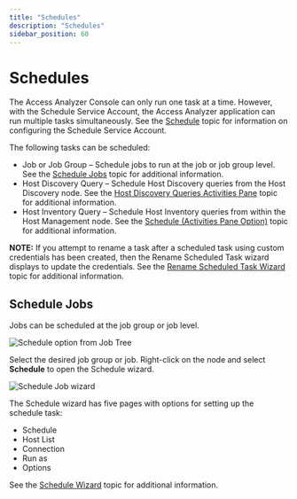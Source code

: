 ```yaml
---
title: "Schedules"
description: "Schedules"
sidebar_position: 60
---
```


# Schedules

The Access Analyzer Console can only run one task at a time. However, with the Schedule Service
Account, the Access Analyzer application can run multiple tasks simultaneously. See the
[Schedule](/docs/accessanalyzer/12.0/admin/settings/schedule.md) topic for information on configuring the Schedule Service
Account.

The following tasks can be scheduled:

- Job or Job Group – Schedule jobs to run at the job or job group level. See the
  [Schedule Jobs](#schedule-jobs) topic for additional information.
- Host Discovery Query – Schedule Host Discovery queries from the Host Discovery node. See the
  [Host Discovery Queries Activities Pane](/docs/accessanalyzer/12.0/admin/hostdiscovery/activities.md) topic for additional
  information.
- Host Inventory Query – Schedule Host Inventory queries from within the Host Management node. See
  the [Schedule (Activities Pane Option)](/docs/accessanalyzer/12.0/admin/hostmanagement/actions/schedule.md) topic for
  additional information.

**NOTE:** If you attempt to rename a task after a scheduled task using custom credentials has been
created, then the Rename Scheduled Task wizard displays to update the credentials. See the
[Rename Scheduled Task Wizard](/docs/accessanalyzer/12.0/admin/schedule/renamewizard.md) topic for additional information.

## Schedule Jobs

Jobs can be scheduled at the job group or job level.

![Schedule option from Job Tree](/img/product_docs/accessanalyzer/12.0/admin/schedule/jobtree.webp)

Select the desired job group or job. Right-click on the node and select **Schedule** to open the
Schedule wizard.

![Schedule Job wizard](/img/product_docs/accessanalyzer/12.0/admin/schedule/schedule.webp)

The Schedule wizard has five pages with options for setting up the schedule task:

- Schedule
- Host List
- Connection
- Run as
- Options

See the [Schedule Wizard](/docs/accessanalyzer/12.0/admin/schedule/wizard.md) topic for additional information.
